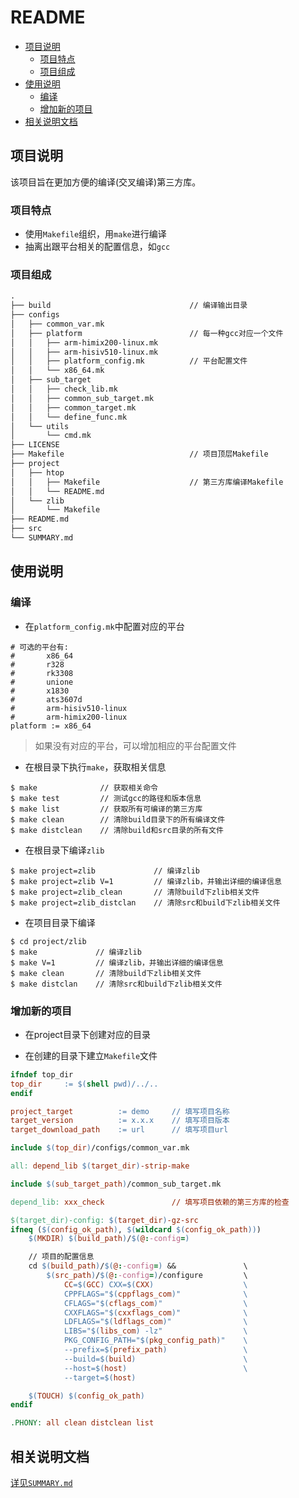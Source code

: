 # README

<!-- vim-markdown-toc GFM -->

* [项目说明](#项目说明)
  - [项目特点](#项目特点)
  - [项目组成](#项目组成)
* [使用说明](#使用说明)
  - [编译](#编译)
  - [增加新的项目](#增加新的项目)
* [相关说明文档](#相关说明文档)

<!-- vim-markdown-toc -->

## 项目说明

该项目旨在更加方便的编译(交叉编译)第三方库。

### 项目特点

* 使用`Makefile`组织，用`make`进行编译
* 抽离出跟平台相关的配置信息，如`gcc`

### 项目组成

```txt
.
├── build                               // 编译输出目录
├── configs
│   ├── common_var.mk
│   ├── platform                        // 每一种gcc对应一个文件
│   │   ├── arm-himix200-linux.mk
│   │   ├── arm-hisiv510-linux.mk
│   │   ├── platform_config.mk          // 平台配置文件
│   │   └── x86_64.mk
│   ├── sub_target
│   │   ├── check_lib.mk
│   │   ├── common_sub_target.mk
│   │   ├── common_target.mk
│   │   └── define_func.mk
│   └── utils
│       └── cmd.mk
├── LICENSE
├── Makefile                            // 项目顶层Makefile
├── project
│   ├── htop
│   │   ├── Makefile                    // 第三方库编译Makefile
│   │   └── README.md
│   └── zlib
│       └── Makefile
├── README.md
├── src
└── SUMMARY.md
```

## 使用说明

### 编译

* 在`platform_config.mk`中配置对应的平台

```shell
# 可选的平台有: 
#       x86_64
#       r328
#       rk3308
#       unione
#       x1830
#       ats3607d
#       arm-hisiv510-linux
#       arm-himix200-linux
platform := x86_64
```

> 如果没有对应的平台，可以增加相应的平台配置文件

* 在根目录下执行`make`，获取相关信息

```shell
$ make              // 获取相关命令
$ make test         // 测试gcc的路径和版本信息
$ make list         // 获取所有可编译的第三方库
$ make clean        // 清除build目录下的所有编译文件
$ make distclean    // 清除build和src目录的所有文件
```

* 在根目录下编译`zlib`

```shell
$ make project=zlib             // 编译zlib
$ make project=zlib V=1         // 编译zlib，并输出详细的编译信息
$ make project=zlib_clean       // 清除build下zlib相关文件
$ make project=zlib_distclan    // 清除src和build下zlib相关文件
```

* 在项目目录下编译

```shell
$ cd project/zlib
$ make             // 编译zlib
$ make V=1         // 编译zlib，并输出详细的编译信息
$ make clean       // 清除build下zlib相关文件
$ make distclan    // 清除src和build下zlib相关文件
```

### 增加新的项目

* 在project目录下创建对应的目录

* 在创建的目录下建立`Makefile`文件 

```makefile
ifndef top_dir
top_dir     := $(shell pwd)/../..
endif

project_target          := demo     // 填写项目名称
target_version          := x.x.x    // 填写项目版本
target_download_path    := url      // 填写项目url

include $(top_dir)/configs/common_var.mk

all: depend_lib $(target_dir)-strip-make

include $(sub_target_path)/common_sub_target.mk

depend_lib: xxx_check               // 填写项目依赖的第三方库的检查

$(target_dir)-config: $(target_dir)-gz-src
ifneq ($(config_ok_path), $(wildcard $(config_ok_path)))
    $(MKDIR) $(build_path)/$(@:-config=)

    // 项目的配置信息
    cd $(build_path)/$(@:-config=) &&               \
        $(src_path)/$(@:-config=)/configure         \
            CC=$(GCC) CXX=$(CXX)                    \
            CPPFLAGS="$(cppflags_com)"              \
            CFLAGS="$(cflags_com)"                  \
            CXXFLAGS="$(cxxflags_com)"              \
            LDFLAGS="$(ldflags_com)"                \
            LIBS="$(libs_com) -lz"                  \
            PKG_CONFIG_PATH="$(pkg_config_path)"    \
            --prefix=$(prefix_path)                 \
            --build=$(build)                        \
            --host=$(host)                          \
            --target=$(host)

    $(TOUCH) $(config_ok_path)
endif

.PHONY: all clean distclean list
```

## 相关说明文档

[详见`SUMMARY.md`](SUMMARY.md)


